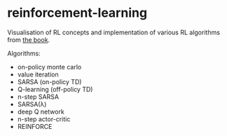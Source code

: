 # reinforcement-learning
Visualisation of RL concepts and implementation of various RL algorithms from [the book](https://rl-book.com/).
  
Algorithms:
  - on-policy monte carlo
  - value iteration
  - SARSA (on-policy TD)
  - Q-learning (off-policy TD)
  - n-step SARSA
  - SARSA(λ)
  - deep Q network
  - n-step actor-critic
  - REINFORCE
